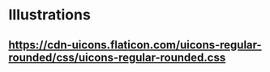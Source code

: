 # Illustrations

## <link rel='stylesheet' href='https://cdn-uicons.flaticon.com/uicons-regular-rounded/css/uicons-regular-rounded.css'>

##  https://cdn-uicons.flaticon.com/uicons-regular-rounded/css/uicons-regular-rounded.css
